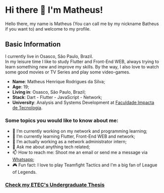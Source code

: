 # Hi there 👋 I'm Matheus!

Hello there, my name is Matheus (You can call me by my nickname Batheus if you want to) and welcome to my profile.

## Basic Information

I currently live in Osasco, São Paulo, Brazil.
<br/>In my leisure time I like to study Flutter and Front-End WEB, always trying to learn something new and improve my skills. By the way, I also love to watch some good movies or TV Series and play some video-games.

* **Name**: Matheus Henrique Rodrigues da Silva;
* **Age**: 19;
* **Living in**: Osasco, São Paulo, Brazil;
* **Stack**: Dart - Flutter - JavaScript - Network;
* **University**: Analysis and Systems Development at [Faculdade Impacta de Tecnologia](https://www.impacta.edu.br/).

### Some topics you would like to know about me:

- 🔭 I’m currently working on my network and programming learning;
- 🌱 I’m currently learning Flutter, Front-End WEB and network;
- 💼 I’m actually working as a network administrator intern;
- 💬 Ask me about anything tech related;
- 📫 How to reach me: Shoot me an email or send me a message via [Whatsapp](https://api.whatsapp.com/send?phone=5511970462720&text=Hello%20there%2C%20your%20Github%20profile%20caught%20my%20attention.);
- 🎮 Fun fact: I love to play Teamfight Tactics and I'm a big fan of League of Legends. 

### [Check my ETEC's Undergraduate Thesis](https://github.com/Batheus/Spiser)
